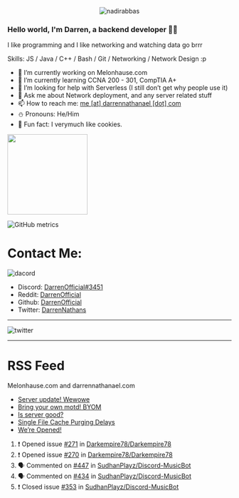 <p align="center"> <img src="https://komarev.com/ghpvc/?username=DarrenOfficial&label=Profile%20views&color=0e75b6&style=flat" alt="nadirabbas" /> </p>

### Hello world, I'm Darren, a backend developer 👨‍💻
I like programming and I like networking and watching data go brrr

Skills: JS / Java / C++ / Bash / Git / Networking / Network Design :p


- 🔭 I’m currently working on Melonhause.com 
- 🌴 I’m currently learning CCNA 200 - 301, CompTIA A+ 
- 🤔 I’m looking for help with Serverless (I still don’t get why people use it) 
- 💬 Ask me about Network deployment, and any server related stuff 
- 📫 How to reach me: [me [at] darrennathanael [dot] com](mailto:me@darrennathanael.com) 
- ⛄️ Pronouns: He/Him 
- 🍪 Fun fact: I verymuch like cookies. 



<img float="center" height="180em" src="https://github-readme-stats.vercel.app/api?hide_border=true&username=DarrenOfficial&show_icons=true&count_private=true&bg_color=00000000&title_color=7F7F7F&icon_color=7F7F7F&text_color=7F7F7F" />


![GitHub metrics](https://metrics.lecoq.io/DarrenOfficial)  


# Contact Me:

![dacord](https://discord.c99.nl/widget/theme-1/508296903960821771.png)

- Discord: [DarrenOfficial#3451](https://discord.com/users/508296903960821771)
- Reddit: [DarrenOfficial](https://reddit.com/u/DarrenOfficiallol)
- Github: [DarrenOfficial](https://github.com/DarrenOfficial)
- Twitter: [DarrenNathans](https://twitter.com/DarrenNathans)


---

<img alt="twitter" src="https://github-readme-twitter.gazf.vercel.app/api?id=DarrenNathans&layout=wide" />


---

# RSS Feed

Melonhause.com and darrennathanael.com
<!-- BLOG-POST-LIST:START -->
- [Server update! Wewowe](https://melonhause.com/threads/server-update-wewowe.8/)
- [Bring your own motd! BYOM](https://melonhause.com/threads/bring-your-own-motd-byom.7/)
- [Is server good?](https://melonhause.com/threads/is-server-good.6/)
- [Single File Cache Purging Delays](https://darrennathanael.com/community/threads/single-file-cache-purging-delays.115/)
- [We’re Opened!](https://melonhause.com/threads/we%E2%80%99re-opened.5/)
<!-- BLOG-POST-LIST:END -->


<!--START_SECTION:activity-->
1. ❗️ Opened issue [#271](https://github.com/Darkempire78/Darkempire78/issues/271) in [Darkempire78/Darkempire78](https://github.com/Darkempire78/Darkempire78)
2. ❗️ Opened issue [#270](https://github.com/Darkempire78/Darkempire78/issues/270) in [Darkempire78/Darkempire78](https://github.com/Darkempire78/Darkempire78)
3. 🗣 Commented on [#447](https://github.com/SudhanPlayz/Discord-MusicBot/issues/447) in [SudhanPlayz/Discord-MusicBot](https://github.com/SudhanPlayz/Discord-MusicBot)
4. 🗣 Commented on [#434](https://github.com/SudhanPlayz/Discord-MusicBot/issues/434) in [SudhanPlayz/Discord-MusicBot](https://github.com/SudhanPlayz/Discord-MusicBot)
5. ❗️ Closed issue [#353](https://github.com/SudhanPlayz/Discord-MusicBot/issues/353) in [SudhanPlayz/Discord-MusicBot](https://github.com/SudhanPlayz/Discord-MusicBot)
<!--END_SECTION:activity-->
